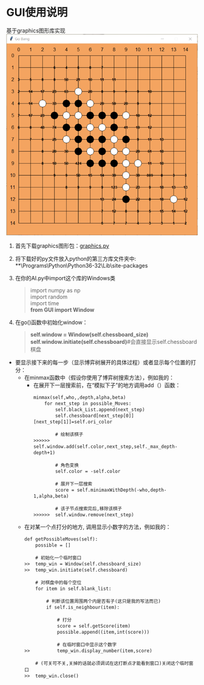 # GUI使用说明
基于graphics图形库实现
![image](https://github.com/TsingWei/AIniyo/blob/master/screenshot.png)
1. 首先下载graphics图形包：[graphics.py](http://mcsp.wartburg.edu/zelle/python/graphics.py)   
  
2. 将下载好的py文件放入python的第三方库文件夹中:       **\Programs\Python\Python36-32\Lib\site-packages
  
3. 在你的AI.py中import这个库的Windows类
    >import numpy as np  
    >import random  
    >import time  
    > **from GUI import Window**

4. 在go()函数中初始化window：
    >**self.window = Window(self.chessboard_size)**  
    >**self.window.initiate(self.chessboard)**#会直接显示self.chessboard棋盘  


* 要显示接下来的每一步（显示博弈树展开的具体过程）或者显示每个位置的打分：
    * 在minmax函数中（假设你使用了博弈树搜索方法），例如我的：
        * 在展开下一层搜索前，在“模拟下子”的地方调用add（）函数：
            ```
            minmax(self,who,,depth,alpha,beta)
                for next_step in possible_Moves:
                    self.black_List.append(next_step)
                    self.chessboard[next_step[0]][next_step[1]]=self.ori_color
                    
                    # 绘制该棋子
            >>>>>>  self.window.add(self.color,next_step,self._max_depth-depth+1)

                    # 角色变换
                    self.color = -self.color

                    # 展开下一层搜索
                    score = self.minimaxWithDepth(-who,depth-1,alpha,beta)
                    
                    # 该子节点搜索完后,移除该棋子
            >>>>>>  self.window.remove(next_step)
            ```
    * 在对某一个点打分的地方, 调用显示小数字的方法，例如我的：  
        ```
        def getPossibleMoves(self):
            possible = []

            # 初始化一个临时窗口
        >>  temp_win = Window(self.chessboard_size)
        >>  temp_win.initiate(self.chessboard)

            # 对棋盘中的每个空位
            for item in self.blank_list:

                # 判断该位置周围两个内是否有子(这只是我的写法而已)
                if self.is_neighbour(item):

                    # 打分
                    score = self.getScore(item)
                    possible.append((item,int(score)))

                    # 在临时窗口中显示这个数字
        >>          temp_win.display_number(item,score)
        
            # (可关可不关,关掉的话就必须调试在这打断点才能看到窗口)关闭这个临时窗口
        >>  temp_win.close()
        ```
